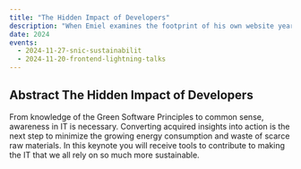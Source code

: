 ```yaml
---
title: "The Hidden Impact of Developers"
description: "When Emiel examines the footprint of his own website years ago, the shock is great. Finding sustainability important is one thing, but unconsciously the code turned out to be far from sustainable. It is the start of a mission to show what impact you can make as a developer."
date: 2024
events:
  - 2024-11-27-snic-sustainabilit
  - 2024-11-20-frontend-lightning-talks
---
```


## Abstract The Hidden Impact of Developers

From knowledge of the Green Software Principles to common sense, awareness in IT is necessary. Converting acquired insights into action is the next step to minimize the growing energy consumption and waste of scarce raw materials. In this keynote you will receive tools to contribute to making the IT that we all rely on so much more sustainable.
